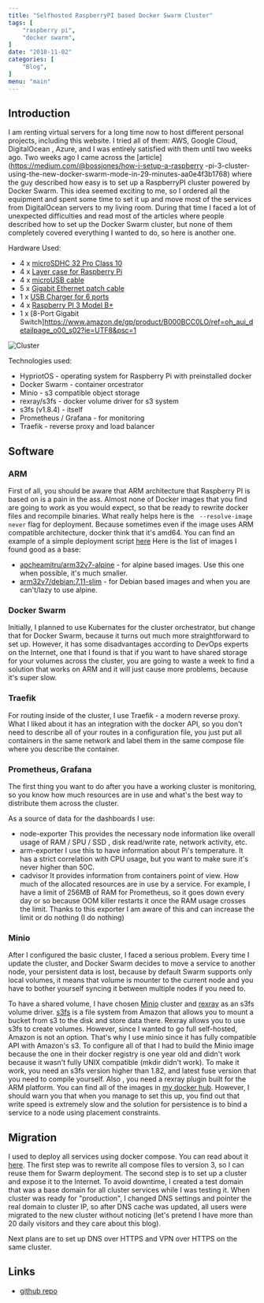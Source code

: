 ```yaml
---
title: "Selfhosted RaspberryPI based Docker Swarm Cluster" 
tags: [
    "raspberry pi",
    "docker swarm",
]
date: "2018-11-02"
categories: [
    "Blog",
]
menu: "main"
---
```


## Introduction

I am renting virtual servers for a long time now to host different personal
projects, including this website. I tried all of them: AWS, Google Cloud, DigitalOcean
, Azure, and I was entirely satisfied with them until two weeks ago. Two weeks
ago I came across the [article](https://medium.com/@bossjones/how-i-setup-a-raspberry
-pi-3-cluster-using-the-new-docker-swarm-mode-in-29-minutes-aa0e4f3b1768) where
the guy described how easy is to set up a RaspberryPI cluster powered by
Docker Swarm. This idea seemed exciting to me, so I ordered all the equipment
and spent some time to set it up and move most of the services from
DigitalOcean servers to my living room. During that time I faced a lot of
unexpected difficulties and read most of the articles where people described
how to set up the Docker Swarm cluster, but none of them completely covered everything I wanted to do, so here is another one.

Hardware Used: 

* 4 x [microSDHC 32 Pro Class 10](https://www.amazon.de/gp/product/B06XFSZGCC/ref=oh_aui_detailpage_o00_s00?ie=UTF8&psc=1)
* 4 x [Layer case for Raspberry Pi](https://www.amazon.de/gp/product/B07F71BWZT/ref=oh_aui_detailpage_o00_s00?ie=UTF8&psc=1)
* 4 x [microUSB cable](https://www.amazon.de/gp/product/B01A7BVDES/ref=oh_aui_detailpage_o00_s01?ie=UTF8&psc=1)
* 5 x [Gigabit Ethernet patch cable](https://www.amazon.de/gp/product/B0046ZAK0K/ref=oh_aui_detailpage_o00_s01?ie=UTF8&psc=1)
* 1 x [USB Charger for 6 ports](https://www.amazon.de/gp/product/B00PTLSH9G/ref=oh_aui_detailpage_o00_s02?ie=UTF8&psc=1)
* 4 x [Raspberry PI 3 Model B+](https://www.amazon.de/gp/product/B07BFH96M3/ref=oh_aui_detailpage_o00_s02?ie=UTF8&psc=1)
* 1 x [8-Port Gigabit Switch]https://www.amazon.de/gp/product/B000BCC0LO/ref=oh_aui_detailpage_o00_s02?ie=UTF8&psc=1

![Cluster](/media/cluster.jpg)

Technologies used: 

* HypriotOS - operating system for Raspberry Pi with preinstalled docker
* Docker Swarm - container orcestrator
* Minio - s3 compatible object storage
* rexray/s3fs - docker volume driver for s3 system
* s3fs (v1.8.4) - itself
* Prometheus / Grafana - for monitoring
* Traefik - reverse proxy and load balancer 

## Software 

### ARM 
First of all, you should be aware that ARM architecture that Raspberry PI is
based on is a pain in the ass. Almost none of Docker images that you find are
going to work as you would expect, so that be ready to rewrite docker files and recompile binaries. 
What really helps here is the ` --resolve-image never` flag for deployment. Because
sometimes even if the image uses ARM compatible architecture, docker think
that it's amd64. You can find an example of a simple deployment script [here](./scripts/deploy_arm32v7.sh)
Here is the list of images I found good as a base: 

 * [apcheamitru/arm32v7-alpine](https://hub.docker.com/r/apcheamitru/arm32v7-alpine/) - for alpine based images. Use this one when possible, it's much smaller.
 * [arm32v7/debian:7.11-slim](https://hub.docker.com/r/arm32v7/debian/) - for Debian based images and when you are can't/lazy to use alpine. 

### Docker Swarm
Initially, I planned to use Kubernates for the cluster orchestrator, but
change that for Docker Swarm, because it turns out much more straightforward
to set up. However, it has some disadvantages according to   DevOps experts on
the Internet, one that I found is that if you want to have shared storage for
your volumes across the cluster, you are going to waste a week to find a solution
that works on ARM and it will just cause more problems, because it's super slow.

### Traefik
For routing inside of the cluster, I use Traefik - a modern reverse proxy. What
I liked about it has an integration with the docker API, so you don't need to
describe all of your routes in a configuration file, you just put all
containers in the same network and label them in the same compose file where
you describe the container.

### Prometheus, Grafana
The first thing you want to do after you have a working cluster is monitoring, so
you know how much resources are in use and what's the best way to distribute
them across the cluster. 

As a source of data for the dashboards I use: 
 * node-exporter
    This provides the necessary node information like overall usage of RAM / SPU / SSD
    , disk read/write rate, network activity, etc.
 * arm-exporter
    I use this to have information about Pi's temperature. It has a strict
    correlation with CPU usage, but you want to make sure it's never higher than 50C.
 * cadvisor
    It provides information from containers point of view. How much of the
    allocated resources are in use by a service. For example, I have a limit of
    256MB of RAM for Prometheus, so it goes down every day or so because OOM
    killer restarts it once the RAM usage crosses the limit. Thanks to this
    exporter I am aware of this and can increase the limit or do nothing (I do nothing)

### Minio 
After I configured the basic cluster, I faced a serious problem. Every time I update
the cluster, and Docker Swarm decides to move a service to another node, your
persistent data is lost, because by default Swarm supports only local volumes, it
means that volume is mounter to the current node and you have to bother
yourself syncing it between multiple nodes if you need to.

To have a shared volume, I have chosen [Minio](https://minio.io/) cluster and [rexray](https://rexray.io/) as an s3fs volume driver. 
[s3fs](https://github.com/s3fs-fuse/s3fs-fuse) is a file system from Amazon
that allows you to mount a bucket from s3 to the disk and store data there. 
Rexray allows you to use s3fs to create volumes. However, since I wanted to go
full self-hosted,  Amazon is not an option. That's why I use minio since it
has fully compatible API with Amazon's s3. 
To configure all of that I had to build the Minio image because the one in
their docker registry is one year old and didn't work because it wasn't fully
UNIX compatible (mkdir didn't work). To make it work, you need an s3fs version
higher than 1.82, and latest fuse version that you need to compile yourself. Also
, you need a rexray plugin built for the ARM platform. 
You can find all of the images in [my docker hub](https://hub.docker.com/u/ngalayko/). 
However, I should warn you that when you manage to set this up, you find out
that write speed is extremely slow and the solution for persistence is to bind
a service to a node using placement constraints. 

## Migration 
I used to deploy all services using docker compose. You can read about it [here](https://galayko.rocks/posts/docker-compose-server-manegement/). 
The first step was to rewrite all compose files to version 3, so I can reuse
them for Swarm deployment. 
The second step is to set up a cluster and expose it to the Internet. 
To avoid downtime, I created a test domain that was a base domain for all
cluster services while I was testing it. 
When cluster was ready for "production", I changed DNS settings and pointer
the real domain to cluster IP, so after DNS cache was updated, all users were
migrated to the new cluster without noticing (let's pretend I have more than
20 daily visitors and they care about this blog).

Next plans are to set up DNS over HTTPS  and VPN over HTTPS on the same cluster.

## Links
* [github repo](https://github.com/ngalayko/server)
